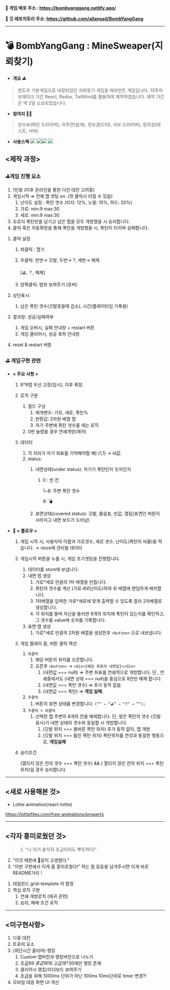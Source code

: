 **🔗 게임 배포 주소 : https://bombyanggang.netlify.app/**

**🔗 깃 레포지토리 주소: https://github.com/allansad/BombYangGang**

---

# 💣 BombYangGang : MineSweaper(지뢰찾기)

- **개요 ⛳️**

> 윈도우 기본게임으로 내장되었던 지뢰찾기 게임을 따라만든 게임입니다. 
13주차 브레이크 기간 React, Redux, TailWind를 활용하여 제작하였습니다.
제작 기간은 약 2일 소요되었습니다.
> 
- **참여자 👨‍🌾**

> 양수보(메인 드라이버), 이주연(설계), 장보경(CSS, 서브 드라이버), 정의성(테스트, 서버)

- **사용스택**
<img src="https://img.shields.io/badge/html5-E34F26?style=for-the-badge&logo=html5&logoColor=white"/> <img src="https://img.shields.io/badge/javascript-F7DF1E?style=for-the-badge&logo=javascript&logoColor=black"/><img src="https://img.shields.io/badge/tailwindCSS-06B6D4?style=for-the-badge&logo=tailwind%20css&logoColor=black"/> <img src="https://img.shields.io/badge/react.js-61DAFB?style=for-the-badge&logo=react&logoColor=black"/> 


## <제작 과정>

### ⛳️게임 진행 요소

**<Rules>** 

1. 1인용 (이후 온라인을 통한 다인 대전 고려중) 
2. 게임시작 ⇒ 전체 맵 셋팅 on. (첫 클릭시 터질 수 있음)
    1. 난이도 설정 : 폭탄 갯수 (이지: 12%, 노말: 15%, 하드: 20%)
    2. 가로: min:9 max:30
    3. 세로: min:9 max:30
3. 오로지 폭탄만을 남기고 남은 맵을 모두 개방했을 시 승리합니다. 
4. 클릭 혹은 자동확장을 통해 폭탄을 개방했을 시, 폭탄이 터지며 실패합니다. 

**<UI>**

1. 클릭 설정
    1. 좌클릭 : 열기
    2. 우클릭: 한번→ 깃발, 두번→ ?, 세번→ 해제
        
        [⛳️, ？, 해제]
        
    3. 양쪽클릭: 범위 보여주기 (호버)
2. 상단표시: 
    1. 남은 폭탄 갯수(깃발꽂을때 감소), 시간(플레이타임 기록용)
3. 결과창: 성공/실패여부
    1. 게임 오버시, 실패 안내창 + restart 버튼
    2. 게임 클리어시, 성공 축하 안내창

5. reset & restart 버튼

### ⛳️ 게임구현 관련

- **< 주요 사항 >**
    1. 9*9맵 우선 고정(임시), 이후 확장.
    2. 로직 구분 
        1. 필드 구성 
            1. 매개변수: 가로, 세로, 폭탄%
            2. 반환값: 2차원 배열 맵
            3. 자기 주변에 폭탄 갯수를 세는 로직
        2. 0번 눌렸을 경우 연쇄개방(재귀)
        
    3. 데이터
        1. 각 자리가 자기 좌표를 기억해야함 예) (1,1) → id값.
        2. status: 
            1. 내면상태(under status): 자기가 폭탄인지 숫자인지
                1. 0 : 빈 칸 
                    
                    1~8: 주변 폭탄 갯수
                    
                    9: 💣
                    
            2. 표면상태(covered status): 깃발, 물음표, 빈값, 열림(표면인 버튼이 사라지고 내면 보드가 드러남)
- **🌊 < 플로우 >**
    1. 게임 시작 시, 사용자의 이름과 가로갯수, 세로 갯수, 난이도(폭탄의 비율)을 적습니다. → store에 관리될 데이터
    2. 게임시작 버튼을 누를 시, 게임 초기셋팅을 진행합니다.
        1. 데이터를 store에 보냅니다. 
        2. 내면 맵 생성
            1. 가로*세로 만큼의 1차 배열을 만듭니다.
            2. 폭탄의 갯수를 계산 (가로*세로*난이도)하여 위 배열에 랜덤하게 배치합니다.
            3. 1차배열을 입력한 가로*세로에 맞게 출력할 수 있도록 잘라 2차배열로 생성합니다. 
            4. 각 위치를 돌며 자신을 둘러싼 8개의 위치에 폭탄이 있는지를 확인하고, 그 갯수를 value에 숫자를 기록합니다.
        3. 표면 맵 생성
            1. 가로*세로 만큼의 2차원 배열을 생성한후 `<button>` 으로 내보냅니다. 
    3. 게임 플레이 중, 버튼 클릭 액션
        1.  `좌클릭`
            1. 해당 버튼의 위치를 오픈합니다. 
            2. 오픈후 `<button>` → `<div>{해당 좌표의 내면값}</div>` 
                1. (내면값 === nulll) ⇒ 주변 좌표를 연쇄적으로 개방합니다. 단 , 연쇄중에서도 (내면 상태 === null)을 중심으로 8칸만 해제 합니다. 
                2. (내면값 === 폭탄 갯수) ⇒ 추가 동작 없음
                3. (내면값 === 폭탄) ⇒ **게임 실패.**
        2. `우클릭`
            1. 버튼의 표면 상태를 변경합니다. `(”” → “⛳️” → “?” → “”);`
        3. `우클릭 + 좌클릭`
            1. 선택한 맵 주변의 8개의 칸을 해제합니다. 단, 찾은 폭탄의 갯수 (깃발표시)가 내면 상태의 갯수와 동일할 시 개방합니다.  
                1. (깃발 위치 === 올바른 폭탄 위치) 추가 동작 없이, 맵 개방
                2. (깃발 위치 === 틀린 폭탄 위치) 폭탄위치를 연것과 동일한 행동으로, **게임실패** 
    4. 승리조건
        
        (열리지 않은 칸의 갯수 === 폭탄 갯수) && ( 열리지 않은 칸의 위치 === 폭탄 위치)일 경우 승리합니다.
        

---

## <새로 사용해본 것>

- Lottie animation(react-lottie)

https://lottiefiles.com/free-animations/property

---

## <각자 흥미로웠던 것>

> 1. “나 이거 솔직히 조금이라도 뿌듯하다!”
2. “이것 때문에 🐶같이 고생했다.”
3. “이번 구현에서 이게 좀 흥미로웠다!”
하는 점 등등을 남겨주시면 이게 바로 README거리 !
> 
1. 테일윈드 grid-templete 의 함정
2. 핵심 로직 구현
    1. 연쇄 개방로직 (재귀 관련)
    2. 승리, 패배 조건 로직

---

## <미구현사항>

1. 다중 대전
2. 트로피 요소 
3. (최단시간 클리어) 랭킹
    1. Custom 맵버전과 랭킹버전으로 나누기
    2. 초급9*9 중급16*16 고급16*30에만 랭킹 존재
    3. 클리어시 랭킹/리더보드 보여주기
    4. 초급을 위해 1000ms 단위가 아닌 100ms 10ms단위로 timer 변경?!
4. 모바일 대응 화면 UI 개선
